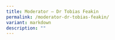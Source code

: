 ```yaml
---
title: Moderator – Dr Tobias Feakin
permalink: /moderator-dr-tobias-feakin/
variant: markdown
description: ""
---
```

